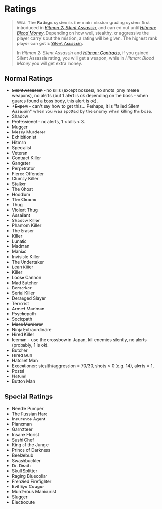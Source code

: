 # Ratings

> Wiki: The **Ratings** system is the main mission grading system first introduced in *[Hitman 2: Silent Assassin](https://hitman.fandom.com/wiki/Hitman_2:_Silent_Assassin)*, and carried out until *[Hitman: Blood Money](https://hitman.fandom.com/wiki/Hitman:_Blood_Money)*. Depending on how well, stealthy, or aggressive the player carry's out the mission, a rating will be given. The highest rank player can get is [Silent Assassin](https://hitman.fandom.com/wiki/Silent_Assassin).
>
> In *Hitman 2: Silent Assassin* and *[Hitman: Contracts](https://hitman.fandom.com/wiki/Hitman:_Contracts)*, if you gained Silent Assassin rating, you will get a weapon, while in *Hitman: Blood Money* you will get extra money.

## Normal Ratings

- ~~Silent Assassin~~ - no kills (except bosses), no shots (only melee weapons), no alerts (but 1 alert is ok depending on the boss - when guards found a boss body, this alert is ok).
- +~~Expert~~ - can't say how to get this... Perhaps, it is "failed Silent Assassin" when you was spotted by the enemy when killing the boss.
- Shadow
- ~~Professional~~ - no alerts, 1 < kills < 3.
- Mugger
- Messy Murderer
- Exhibitionist
- Hitman
- Specialist
- Veteran
- Contract Killer
- Gangster
- Perpetrator
- Fierce Offender
- Clumsy Killer
- Stalker
- The Ghost
- Hoodlum
- The Cleaner
- Thug
- Violent Thug
- Assailant
- Shadow Killer
- Phantom Killer
- The Eraser
- Killer
- Lunatic
- Madman
- Maniac
- Invisible Killer
- The Undertaker
- Lean Killer
- Killer
- Loose Cannon
- Mad Butcher
- Berserker
- Serial Killer
- Deranged Slayer
- Terrorist
- Armed Madman
- ~~Psychopath~~
- Sociopath
- ~~Mass Murderer~~
- Ninja Extraordinaire
- Hired Killer
- ~~Iceman~~ - use the crossbow in Japan, kill enemies silently, no alerts (probably, 1 is ok).
- Butcher
- Hired Gun
- Hatchet Man
- ~~Executioner~~: stealth/aggression = 70/30, shots > 0 (e.g. 14), alerts = 1,
- Postal
- Natural
- Button Man

## Special Ratings

- Needle Pumper
- The Russian Hare
- Insurance Agent
- Pianoman
- Garrotteer
- Insane Florist
- Sushi Chef
- King of the Jungle
- Prince of Darkness
- Beelzebub
- Swashbuckler
- Dr. Death
- Skull Splitter
- Raging Bluecollar
- Frenzied Firefighter
- Evil Eye Gouger
- Murderous Manicurist
- Slugger
- Electrocute

﻿